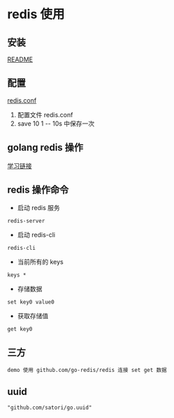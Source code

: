 # redis 使用

## 安装
[README](https://www.jianshu.com/p/bb7c19c5fc47)

## 配置
[redis.conf](https://www.cnblogs.com/zxtceq/p/7676911.html)
1. 配置文件 redis.conf
2. save 10 1 -- 10s 中保存一次

## golang redis 操作

[学习链接](https://www.cnblogs.com/wdliu/p/9330278.html)

## redis 操作命令

* 启动 redis 服务
```
redis-server 
```

* 启动 redis-cli
```
redis-cli
```

* 当前所有的 keys
```
keys *
```

* 存储数据

```
set key0 value0
```

* 获取存储值
```
get key0
```

## 三方

```
demo 使用 github.com/go-redis/redis 连接 set get 数据
```

## uuid
```
"github.com/satori/go.uuid"
```